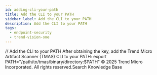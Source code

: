 ```yaml
---
id: adding-cli-your-path
title: Add the CLI to your PATH
sidebar_label: Add the CLI to your PATH
description: Add the CLI to your PATH
tags:
  - endpoint-security
  - trend-vision-one
---
```


/*<![CDATA[*/ $('#title').html($('meta[name=map-description]').attr('content')); /*]]>*/ Add the CLI to your PATH After obtaining the key, add the Trend Micro Artifact Scanner (TMAS) CLI to your PATH: export PATH="/path/to/tmas/binary/directory:$PATH" © 2025 Trend Micro Incorporated. All rights reserved.Search Knowledge Base
